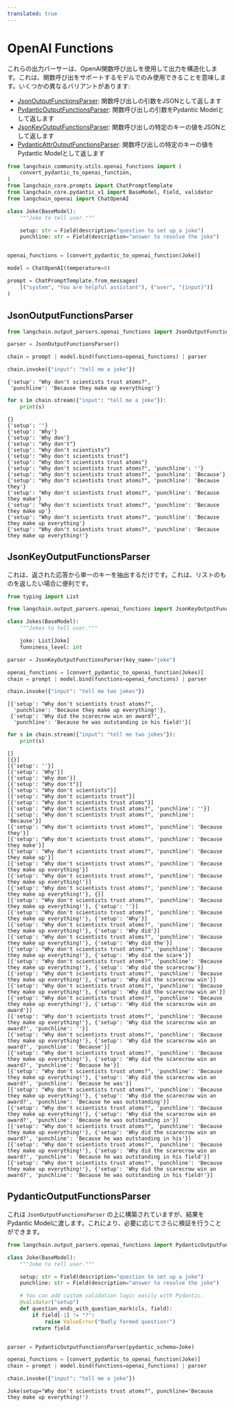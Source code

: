 ```yaml
---
translated: true
---
```


# OpenAI Functions

これらの出力パーサーは、OpenAI関数呼び出しを使用して出力を構造化します。これは、関数呼び出をサポートするモデルでのみ使用できることを意味します。いくつかの異なるバリアントがあります:

- [JsonOutputFunctionsParser](https://api.python.langchain.com/en/latest/output_parsers/langchain_core.output_parsers.openai_functions.JsonOutputFunctionsParser.html#langchain_core.output_parsers.openai_functions.JsonOutputFunctionsParser): 関数呼び出しの引数をJSONとして返します
- [PydanticOutputFunctionsParser](https://api.python.langchain.com/en/latest/output_parsers/langchain_core.output_parsers.openai_functions.PydanticOutputFunctionsParser.html#langchain_core.output_parsers.openai_functions.PydanticOutputFunctionsParser): 関数呼び出しの引数をPydantic Modelとして返します
- [JsonKeyOutputFunctionsParser](https://api.python.langchain.com/en/latest/output_parsers/langchain_core.output_parsers.openai_functions.JsonKeyOutputFunctionsParser.html#langchain_core.output_parsers.openai_functions.JsonKeyOutputFunctionsParser): 関数呼び出しの特定のキーの値をJSONとして返します
- [PydanticAttrOutputFunctionsParser](https://api.python.langchain.com/en/latest/output_parsers/langchain_core.output_parsers.openai_functions.PydanticAttrOutputFunctionsParser.html#langchain_core.output_parsers.openai_functions.PydanticAttrOutputFunctionsParser): 関数呼び出しの特定のキーの値をPydantic Modelとして返します

```python
from langchain_community.utils.openai_functions import (
    convert_pydantic_to_openai_function,
)
from langchain_core.prompts import ChatPromptTemplate
from langchain_core.pydantic_v1 import BaseModel, Field, validator
from langchain_openai import ChatOpenAI
```

```python
class Joke(BaseModel):
    """Joke to tell user."""

    setup: str = Field(description="question to set up a joke")
    punchline: str = Field(description="answer to resolve the joke")


openai_functions = [convert_pydantic_to_openai_function(Joke)]
```

```python
model = ChatOpenAI(temperature=0)
```

```python
prompt = ChatPromptTemplate.from_messages(
    [("system", "You are helpful assistant"), ("user", "{input}")]
)
```

## JsonOutputFunctionsParser

```python
from langchain.output_parsers.openai_functions import JsonOutputFunctionsParser
```

```python
parser = JsonOutputFunctionsParser()
```

```python
chain = prompt | model.bind(functions=openai_functions) | parser
```

```python
chain.invoke({"input": "tell me a joke"})
```

```output
{'setup': "Why don't scientists trust atoms?",
 'punchline': 'Because they make up everything!'}
```

```python
for s in chain.stream({"input": "tell me a joke"}):
    print(s)
```

```output
{}
{'setup': ''}
{'setup': 'Why'}
{'setup': 'Why don'}
{'setup': "Why don't"}
{'setup': "Why don't scientists"}
{'setup': "Why don't scientists trust"}
{'setup': "Why don't scientists trust atoms"}
{'setup': "Why don't scientists trust atoms?", 'punchline': ''}
{'setup': "Why don't scientists trust atoms?", 'punchline': 'Because'}
{'setup': "Why don't scientists trust atoms?", 'punchline': 'Because they'}
{'setup': "Why don't scientists trust atoms?", 'punchline': 'Because they make'}
{'setup': "Why don't scientists trust atoms?", 'punchline': 'Because they make up'}
{'setup': "Why don't scientists trust atoms?", 'punchline': 'Because they make up everything'}
{'setup': "Why don't scientists trust atoms?", 'punchline': 'Because they make up everything!'}
```

## JsonKeyOutputFunctionsParser

これは、返された応答から単一のキーを抽出するだけです。これは、リストのものを返したい場合に便利です。

```python
from typing import List

from langchain.output_parsers.openai_functions import JsonKeyOutputFunctionsParser
```

```python
class Jokes(BaseModel):
    """Jokes to tell user."""

    joke: List[Joke]
    funniness_level: int
```

```python
parser = JsonKeyOutputFunctionsParser(key_name="joke")
```

```python
openai_functions = [convert_pydantic_to_openai_function(Jokes)]
chain = prompt | model.bind(functions=openai_functions) | parser
```

```python
chain.invoke({"input": "tell me two jokes"})
```

```output
[{'setup': "Why don't scientists trust atoms?",
  'punchline': 'Because they make up everything!'},
 {'setup': 'Why did the scarecrow win an award?',
  'punchline': 'Because he was outstanding in his field!'}]
```

```python
for s in chain.stream({"input": "tell me two jokes"}):
    print(s)
```

```output
[]
[{}]
[{'setup': ''}]
[{'setup': 'Why'}]
[{'setup': 'Why don'}]
[{'setup': "Why don't"}]
[{'setup': "Why don't scientists"}]
[{'setup': "Why don't scientists trust"}]
[{'setup': "Why don't scientists trust atoms"}]
[{'setup': "Why don't scientists trust atoms?", 'punchline': ''}]
[{'setup': "Why don't scientists trust atoms?", 'punchline': 'Because'}]
[{'setup': "Why don't scientists trust atoms?", 'punchline': 'Because they'}]
[{'setup': "Why don't scientists trust atoms?", 'punchline': 'Because they make'}]
[{'setup': "Why don't scientists trust atoms?", 'punchline': 'Because they make up'}]
[{'setup': "Why don't scientists trust atoms?", 'punchline': 'Because they make up everything'}]
[{'setup': "Why don't scientists trust atoms?", 'punchline': 'Because they make up everything!'}]
[{'setup': "Why don't scientists trust atoms?", 'punchline': 'Because they make up everything!'}, {}]
[{'setup': "Why don't scientists trust atoms?", 'punchline': 'Because they make up everything!'}, {'setup': ''}]
[{'setup': "Why don't scientists trust atoms?", 'punchline': 'Because they make up everything!'}, {'setup': 'Why'}]
[{'setup': "Why don't scientists trust atoms?", 'punchline': 'Because they make up everything!'}, {'setup': 'Why did'}]
[{'setup': "Why don't scientists trust atoms?", 'punchline': 'Because they make up everything!'}, {'setup': 'Why did the'}]
[{'setup': "Why don't scientists trust atoms?", 'punchline': 'Because they make up everything!'}, {'setup': 'Why did the scare'}]
[{'setup': "Why don't scientists trust atoms?", 'punchline': 'Because they make up everything!'}, {'setup': 'Why did the scarecrow'}]
[{'setup': "Why don't scientists trust atoms?", 'punchline': 'Because they make up everything!'}, {'setup': 'Why did the scarecrow win'}]
[{'setup': "Why don't scientists trust atoms?", 'punchline': 'Because they make up everything!'}, {'setup': 'Why did the scarecrow win an'}]
[{'setup': "Why don't scientists trust atoms?", 'punchline': 'Because they make up everything!'}, {'setup': 'Why did the scarecrow win an award'}]
[{'setup': "Why don't scientists trust atoms?", 'punchline': 'Because they make up everything!'}, {'setup': 'Why did the scarecrow win an award?', 'punchline': ''}]
[{'setup': "Why don't scientists trust atoms?", 'punchline': 'Because they make up everything!'}, {'setup': 'Why did the scarecrow win an award?', 'punchline': 'Because'}]
[{'setup': "Why don't scientists trust atoms?", 'punchline': 'Because they make up everything!'}, {'setup': 'Why did the scarecrow win an award?', 'punchline': 'Because he'}]
[{'setup': "Why don't scientists trust atoms?", 'punchline': 'Because they make up everything!'}, {'setup': 'Why did the scarecrow win an award?', 'punchline': 'Because he was'}]
[{'setup': "Why don't scientists trust atoms?", 'punchline': 'Because they make up everything!'}, {'setup': 'Why did the scarecrow win an award?', 'punchline': 'Because he was outstanding'}]
[{'setup': "Why don't scientists trust atoms?", 'punchline': 'Because they make up everything!'}, {'setup': 'Why did the scarecrow win an award?', 'punchline': 'Because he was outstanding in'}]
[{'setup': "Why don't scientists trust atoms?", 'punchline': 'Because they make up everything!'}, {'setup': 'Why did the scarecrow win an award?', 'punchline': 'Because he was outstanding in his'}]
[{'setup': "Why don't scientists trust atoms?", 'punchline': 'Because they make up everything!'}, {'setup': 'Why did the scarecrow win an award?', 'punchline': 'Because he was outstanding in his field'}]
[{'setup': "Why don't scientists trust atoms?", 'punchline': 'Because they make up everything!'}, {'setup': 'Why did the scarecrow win an award?', 'punchline': 'Because he was outstanding in his field!'}]
```

## PydanticOutputFunctionsParser

これは `JsonOutputFunctionsParser` の上に構築されていますが、結果をPydantic Modelに渡します。これにより、必要に応じてさらに検証を行うことができます。

```python
from langchain.output_parsers.openai_functions import PydanticOutputFunctionsParser
```

```python
class Joke(BaseModel):
    """Joke to tell user."""

    setup: str = Field(description="question to set up a joke")
    punchline: str = Field(description="answer to resolve the joke")

    # You can add custom validation logic easily with Pydantic.
    @validator("setup")
    def question_ends_with_question_mark(cls, field):
        if field[-1] != "?":
            raise ValueError("Badly formed question!")
        return field


parser = PydanticOutputFunctionsParser(pydantic_schema=Joke)
```

```python
openai_functions = [convert_pydantic_to_openai_function(Joke)]
chain = prompt | model.bind(functions=openai_functions) | parser
```

```python
chain.invoke({"input": "tell me a joke"})
```

```output
Joke(setup="Why don't scientists trust atoms?", punchline='Because they make up everything!')
```

